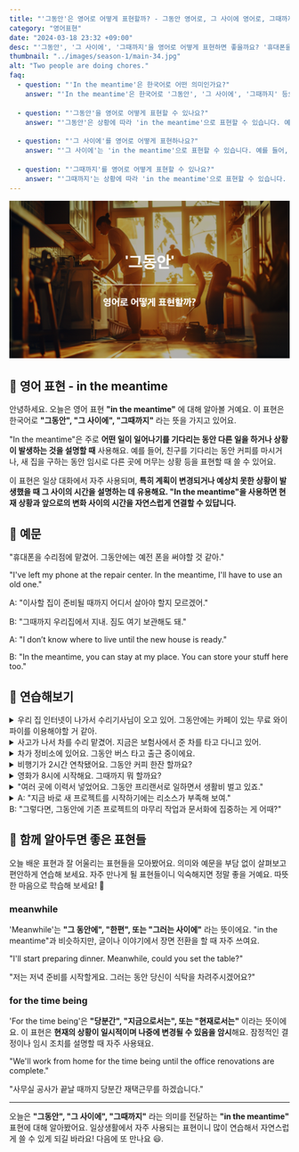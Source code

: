 ```yaml
---
title: "'그동안'은 영어로 어떻게 표현할까? - 그동안 영어로, 그 사이에 영어로, 그때까지 영어로"
category: "영어표현"
date: "2024-03-18 23:32 +09:00"
desc: "'그동안', '그 사이에', '그때까지'을 영어로 어떻게 표현하면 좋을까요? '휴대폰을 수리점에 맡겼어. 그동안에는 예전 폰을 써야할 것 같아.', '그때까지 우리집에서 지내. 짐도 여기 보관해도 돼.' 등을 영어로 표현하는 법을 배워봅시다. 다양한 예문을 통해서 연습하고 본인의 표현으로 만들어 보세요."
thumbnail: "../images/season-1/main-34.jpg"
alt: "Two people are doing chores."
faq:
  - question: "'In the meantime'은 한국어로 어떤 의미인가요?"
    answer: "'In the meantime'은 한국어로 '그동안', '그 사이에', '그때까지' 등으로 번역될 수 있습니다. 어떤 일이 일어나기를 기다리는 동안 다른 일을 하거나 상황이 발생하는 것을 설명할 때 사용합니다."

  - question: "'그동안'을 영어로 어떻게 표현할 수 있나요?"
    answer: "'그동안'은 상황에 따라 'in the meantime'으로 표현할 수 있습니다. 예를 들어, '새 집을 찾는 그동안 친구 집에서 지내고 있어'는 'I'm staying at a friend's house in the meantime while looking for a new place'로 말할 수 있습니다."

  - question: "'그 사이에'를 영어로 어떻게 표현하나요?"
    answer: "'그 사이에'는 'in the meantime'으로 표현할 수 있습니다. 예를 들어, '버스를 기다리는 그 사이에 책을 읽었어'는 'I read a book in the meantime while waiting for the bus'로 말할 수 있습니다."

  - question: "'그때까지'를 영어로 어떻게 표현할 수 있나요?"
    answer: "'그때까지'는 상황에 따라 'in the meantime'으로 표현할 수 있습니다. 예를 들어, '회의가 시작할 때까지 그때까지 커피 한잔 할까요?'는 'Shall we have a coffee in the meantime until the meeting starts?'로 표현할 수 있습니다."
---
```


![그동안 영어표현](../images/season-1/main-34.jpg)

## 🌟 영어 표현 - in the meantime

안녕하세요. 오늘은 영어 표현 **"in the meantime"** 에 대해 알아볼 거예요. 이 표현은 한국어로 **"그동안", "그 사이에", "그때까지"** 라는 뜻을 가지고 있어요.

"In the meantime"은 주로 **어떤 일이 일어나기를 기다리는 동안 다른 일을 하거나 상황이 발생하는 것을 설명할 때** 사용해요. 예를 들어, 친구를 기다리는 동안 커피를 마시거나, 새 집을 구하는 동안 임시로 다른 곳에 머무는 상황 등을 표현할 때 쓸 수 있어요.

이 표현은 일상 대화에서 자주 사용되며, **특히 계획이 변경되거나 예상치 못한 상황이 발생했을 때 그 사이의 시간을 설명하는 데 유용해요. "In the meantime"을 사용하면 현재 상황과 앞으로의 변화 사이의 시간을 자연스럽게 연결할 수 있답니다.**

<script async src="https://pagead2.googlesyndication.com/pagead/js/adsbygoogle.js?client=ca-pub-1465612013356152"
     crossorigin="anonymous"></script>
<!-- engple-horizontal-ad -->

<ins class="adsbygoogle"
     style="display:block"
     data-ad-client="ca-pub-1465612013356152"
     data-ad-slot="2106896038"
     data-ad-format="auto"
     data-full-width-responsive="true"></ins>

<script>
     (adsbygoogle = window.adsbygoogle || []).push({});
</script>

## 📖 예문

"휴대폰을 수리점에 맡겼어. 그동안에는 예전 폰을 써야할 것 같아."

"I've left my phone at the repair center. In the meantime, I'll have to use an old one."

A: "이사할 집이 준비될 때까지 어디서 살아야 할지 모르겠어."

B: "그때까지 우리집에서 지내. 짐도 여기 보관해도 돼."

A: "I don’t know where to live until the new house is ready."

B: "In the meantime, you can stay at my place. You can store your stuff here too."

## 💬 연습해보기

<details>
  <summary>우리 집 인터넷이 나가서 수리기사님이 오고 있어. 그동안에는 카페이 있는 무료 와이파이를 이용해야할 거 같아.</summary>
  <span>Our home internet is down, and a technician is coming to check it. In the meantime, We’ll have to use the free Wi-Fi at the cafe.</span>
</details>

<details>
  <summary>사고가 나서 차를 수리 맡겼어. 지금은 보험사에서 준 차를 타고 다니고 있어.</summary>
  <span>My car is being repaired due to an accident. In the meantime, I’m driving a courtesy car provided by the insurance company.</span>
</details>

<details>
<summary>차가 정비소에 있어요. 그동안 버스 타고 출근 중이에요.</summary>
<span>My car's at the mechanic's. In the meantime, I'm catching the bus to work.</span>
</details>

<details>
<summary>비행기가 2시간 연착됐어요. 그동안 커피 한잔 할까요?</summary>
<span>Our flight's delayed by two hours. Wanna grab a coffee in the meantime?</span>
</details>

<details>
<summary>영화가 8시에 시작해요. 그때까지 뭐 할까요?</summary>
<span>The movie doesn't start till 8. What should we do in the meantime?</span>
</details>

<details>
<summary>"여러 곳에 이력서 넣었어요. 그동안 프리랜서로 일하면서 생활비 벌고 있죠."</summary>
<span>"I've applied for several jobs. In the meantime, I'm doing some freelance work to <a href="/blog/in-english/084.pay-the-bills/">pay the bills</a>."</span>
</details>

<details>
  <summary>A: "지금 바로 새 프로젝트를 시작하기에는 리소스가 부족해 보여."<br>B: "그렇다면, 그동안에 기존 프로젝트의 마무리 작업과 문서화에 집중하는 게 어때?"</summary>
<span>A: "It looks like we don’t have enough resources to start a new project right now."<br>B: "Then, in the meantime, how about we focus on wrapping up and documenting existing projects?"</span>
</details>

## 🤝 함께 알아두면 좋은 표현들

오늘 배운 표현과 잘 어울리는 표현들을 모아봤어요. 의미와 예문을 부담 없이 살펴보고 편안하게 연습해 보세요. 자주 만나게 될 표현들이니 익숙해지면 정말 좋을 거예요. 따뜻한 마음으로 학습해 보세요! 🌼

### meanwhile

'Meanwhile'는 **"그 동안에", "한편", 또는 "그러는 사이에"** 라는 뜻이에요. "in the meantime"과 비슷하지만, 글이나 이야기에서 장면 전환을 할 때 자주 쓰여요.

"I'll start preparing dinner. Meanwhile, could you set the table?"

"저는 저녁 준비를 시작할게요. 그러는 동안 당신이 식탁을 차려주시겠어요?"

### for the time being

'For the time being'은 **"당분간", "지금으로서는", 또는 "현재로서는"** 이라는 뜻이에요. 이 표현은 **현재의 상황이 일시적이며 나중에 변경될 수 있음을 암시**해요. 잠정적인 결정이나 임시 조치를 설명할 때 자주 사용돼요.

"We'll work from home for the time being until the office renovations are complete."

"사무실 공사가 끝날 때까지 당분간 재택근무를 하겠습니다."

---

오늘은 **"그동안", "그 사이에", "그때까지"** 라는 의미를 전달하는 **"in the meantime"** 표현에 대해 알아봤어요. 일상생활에서 자주 사용되는 표현이니 많이 연습해서 자연스럽게 쓸 수 있게 되길 바라요! 다음에 또 만나요 😃.
